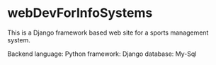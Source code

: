 # webDevForInfoSystems

This is a Django framework based web site for a sports management system.

Backend language: Python
framework: Django
database: My-Sql